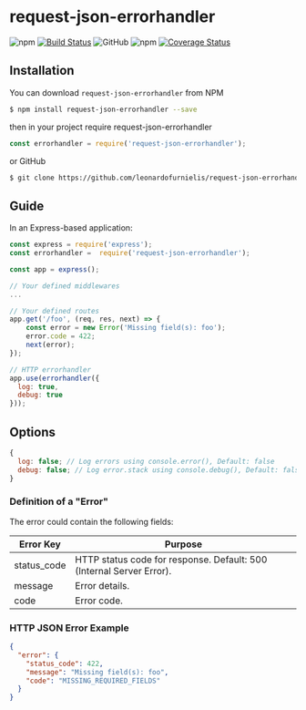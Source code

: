 # request-json-errorhandler

![npm](https://img.shields.io/npm/v/request-json-errorhandler)
[![Build Status](https://travis-ci.org/leonardofurnielis/request-json-errorhandler.svg?branch=master)](https://travis-ci.org/leonardofurnielis/request-json-errorhandler)
![GitHub](https://img.shields.io/github/license/leonardofurnielis/request-json-errorhandler.svg)
![npm](https://img.shields.io/npm/dm/request-json-errorhandler.svg)
[![Coverage Status](https://coveralls.io/repos/github/leonardofurnielis/request-json-errorhandler/badge.svg?branch=master)](https://coveralls.io/github/leonardofurnielis/request-json-errorhandler?branch=master)

## Installation

You can download `request-json-errorhandler` from NPM

```bash
$ npm install request-json-errorhandler --save
```

then in your project require request-json-errorhandler

```js
const errorhandler = require('request-json-errorhandler');
```

or GitHub

```bash
$ git clone https://github.com/leonardofurnielis/request-json-errorhandler.git
```

## Guide

In an Express-based application:

```js
const express = require('express');
const errorhandler =  require('request-json-errorhandler');

const app = express();

// Your defined middlewares
...

// Your defined routes
app.get('/foo', (req, res, next) => {
    const error = new Error('Missing field(s): foo');
    error.code = 422;
    next(error);
});

// HTTP errorhandler
app.use(errorhandler({
  log: true, 
  debug: true 
}));
```

## Options

```js
{
  log: false; // Log errors using console.error(), Default: false
  debug: false; // Log error.stack using console.debug(), Default: false
}
```

### Definition of a "Error"

The error could contain the following fields:

| Error Key | Purpose                                                              |
| --------- | -------------------------------------------------------------------- |
| status_code  | HTTP status code for response. Default: 500 (Internal Server Error). |
| message | Error details.                                                       |
| code    | Error code.                               |

### HTTP JSON Error Example

```json
{
  "error": {
    "status_code": 422,
    "message": "Missing field(s): foo",
    "code": "MISSING_REQUIRED_FIELDS"
  }
}
```
